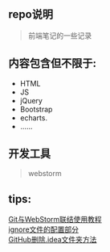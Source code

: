 ## repo说明

>前端笔记的一些记录

## 内容包含但不限于:
* HTML
* JS 
* jQuery
* Bootstrap
* echarts.
* ......

## 开发工具
>webstorm

## tips:
[Git与WebStorm联结使用教程](http://blog.csdn.net/czy9996/article/details/53933946)    
[ignore文件的配置部分](http://blog.csdn.net/u012852597/article/details/76014637)   
[GitHub删除.idea文件夹方法](https://segmentfault.com/q/1010000000720031)


